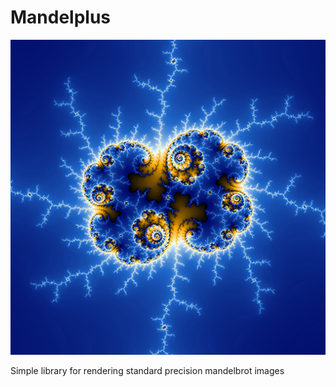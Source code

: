 # Mandelplus
![IMAGE NOT FOUND](https://github.com/DanielEnglisch/Mandelplus/blob/master/img/clover.png "Screenshot")

Simple library for rendering standard precision mandelbrot images

